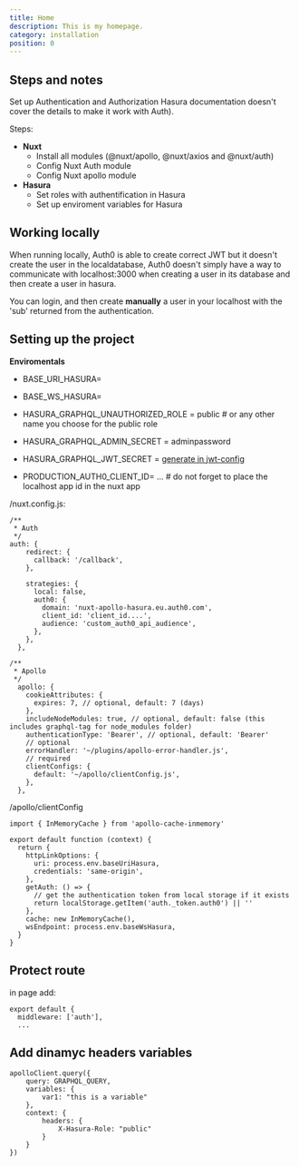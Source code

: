 ```yaml
---
title: Home
description: This is my homepage.
category: installation
position: 0
---
```

## Steps and notes

Set up Authentication and Authorization
Hasura documentation doesn't cover the details to make it work with Auth).

Steps:

- **Nuxt**
  - Install all modules (@nuxt/apollo, @nuxt/axios and @nuxt/auth)
  - Config Nuxt Auth module
  - Config Nuxt apollo module
- **Hasura**
  - Set roles with authentification in Hasura
  - Set up enviroment variables for Hasura

## Working locally
When running locally, Auth0 is able to create correct JWT but it doesn't create the user in the localdatabase, Auth0 doesn't simply have a way to communicate with localhost:3000 when creating a user in its database and then create a user in hasura. 

You can login, and then create **manually** a user in your localhost with the 'sub' returned from the authentication.

## Setting up the project

**Enviromentals**
- BASE_URI_HASURA=
- BASE_WS_HASURA=

- HASURA_GRAPHQL_UNAUTHORIZED_ROLE = public # or any other name you choose for the public role
- HASURA_GRAPHQL_ADMIN_SECRET = adminpassword
- HASURA_GRAPHQL_JWT_SECRET = [generate in jwt-config](https://hasura.io/jwt-config)


- PRODUCTION_AUTH0_CLIENT_ID= ...  # do not forget to place the localhost app id in the nuxt app

/nuxt.config.js:
```
/**
 * Auth
 */
auth: {
    redirect: {
      callback: '/callback',
    },

    strategies: {
      local: false,
      auth0: {
        domain: 'nuxt-apollo-hasura.eu.auth0.com',
        client_id: 'client_id....',
        audience: 'custom_auth0_api_audience',
      },
    },
  },
  
/**
 * Apollo
 */
  apollo: {
    cookieAttributes: {
      expires: 7, // optional, default: 7 (days)
    },
    includeNodeModules: true, // optional, default: false (this includes graphql-tag for node_modules folder)
    authenticationType: 'Bearer', // optional, default: 'Bearer'
    // optional
    errorHandler: '~/plugins/apollo-error-handler.js',
    // required
    clientConfigs: {
      default: '~/apollo/clientConfig.js',
    },
  },
```
/apollo/clientConfig
```
import { InMemoryCache } from 'apollo-cache-inmemory'

export default function (context) {
  return {
    httpLinkOptions: {
      uri: process.env.baseUriHasura,
      credentials: 'same-origin',
    },
    getAuth: () => {
      // get the authentication token from local storage if it exists
      return localStorage.getItem('auth._token.auth0') || ''
    },
    cache: new InMemoryCache(),
    wsEndpoint: process.env.baseWsHasura,
  }
}

```

## Protect route
in page add:
```
export default {
  middleware: ['auth'],
  ...
```

## Add dinamyc headers variables
```
apolloClient.query({
    query: GRAPHQL_QUERY,
    variables: {
        var1: "this is a variable"
    },
    context: {
        headers: {
            X-Hasura-Role: "public"
        }
    }
})
```
